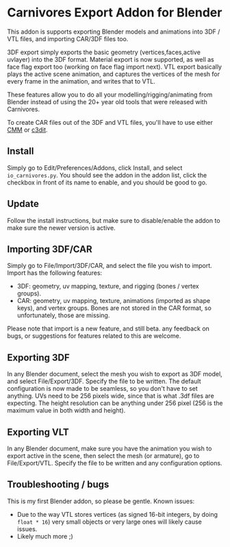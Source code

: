 # Carnivores Export Addon for Blender

This addon is supports exporting Blender models and animations into 3DF / VTL files, and importing CAR/3DF files too.

3DF export simply exports the basic geometry (vertices,faces,active uvlayer) into the 3DF format. Material export is now supported, as well as face flag export too (working on face flag import next).
VTL export basically plays the active scene animation, and captures the vertices of the mesh for every frame in the animation, and writes that to VTL.

These features allow you to do all your modelling/rigging/animating from Blender instead of using the 20+ year old tools that were released with Carnivores.

To create CAR files out of the 3DF and VTL files, you'll have to use either [CMM](https://game3dee.com/cmm/) or [c3dit](https://github.com/carnivores-cpe/c3dit).

## Install

Simply go to Edit/Preferences/Addons, click Install, and select `io_carnivores.py`. You should see the addon in the addon list, click the checkbox in front of its name to enable, and you should be good to go.

## Update

Follow the install instructions, but make sure to disable/enable the addon to make sure the newer version is active.

## Importing 3DF/CAR

Simply go to File/Import/3DF/CAR, and select the file you wish to import. Import has the following features:

- 3DF: geometry, uv mapping, texture, and rigging (bones / vertex groups).
- CAR: geometry, uv mapping, texture, animations (imported as shape keys), and vertex groups. Bones are not stored in the CAR format, so unfortunately, those are missing.

Please note that import is a new feature, and still beta. any feedback on bugs, or suggestions for features related to this are welcome.

## Exporting 3DF

In any Blender document, select the mesh you wish to export as 3DF model, and select File/Export/3DF. Specify the file to be written. The default configuration is now made to be seamless, so you don't have to set anything.
UVs need to be 256 pixels wide, since that is what .3df files are expecting. The height resolution can be anything under 256 pixel (256 is the maximum value in both width and height).

## Exporting VLT

In any Blender document, make sure you have the animation you wish to export active in the scene, then select the mesh (or armature), go to File/Export/VTL. Specify the file to be written and any configuration options.

## Troubleshooting / bugs

This is my first Blender addon, so please be gentle. Known issues:

* Due to the way VTL stores vertices (as signed 16-bit integers, by doing `float * 16`) very small objects or very large ones will likely cause issues.
* Likely much more ;)
